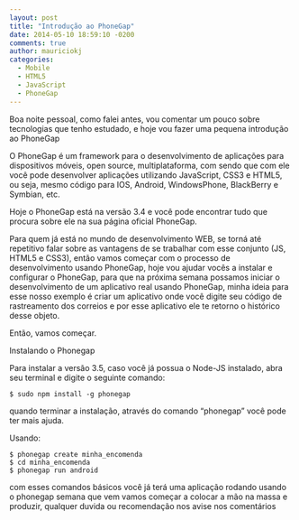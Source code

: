 ```yaml
---
layout: post
title: "Introdução ao PhoneGap"
date: 2014-05-10 18:59:10 -0200
comments: true
author: mauriciokj
categories:
  - Mobile
  - HTML5
  - JavaScript
  - PhoneGap
---
```

Boa noite pessoal, como falei antes, vou comentar um pouco sobre tecnologias que tenho estudado, e hoje vou fazer uma pequena introdução ao PhoneGap

O PhoneGap é um framework para o desenvolvimento de aplicações para dispositivos móveis, open source, multiplataforma, com sendo que com ele você pode desenvolver aplicações utilizando JavaScript, CSS3 e HTML5, ou seja, mesmo código para IOS, Android, WindowsPhone, BlackBerry e Symbian, etc.

Hoje o PhoneGap está na versão 3.4 e você pode encontrar tudo que procura sobre ele na sua página oficial PhoneGap.

Para quem já está no mundo de desenvolvimento WEB, se torná até repetitivo falar sobre as vantagens de se trabalhar com esse conjunto (JS, HTML5 e CSS3), então vamos começar com o processo de desenvolvimento usando PhoneGap, hoje vou ajudar vocês a instalar e configurar o PhoneGap, para que na próxima semana possamos iniciar o desenvolvimento de um aplicativo real usando PhoneGap, minha ideia para esse nosso exemplo é criar um aplicativo onde você digite seu código de rastreamento dos correios e por esse aplicativo ele te retorno o histórico desse objeto.

Então, vamos começar.

<!-- more -->

Instalando o Phonegap

Para instalar a versão 3.5, caso você já possua o Node-JS instalado, abra seu terminal e digite o seguinte comando:

```
$ sudo npm install -g phonegap
```

quando terminar a instalação, através do comando “phonegap” você pode ter mais ajuda.

Usando:

```
$ phonegap create minha_encomenda
$ cd minha_encomenda
$ phonegap run android
```

com esses comandos básicos você já terá uma aplicação rodando usando o phonegap
semana que vem vamos começar a colocar a mão na massa e produzir, qualquer duvida ou recomendação nos avise nos comentários
